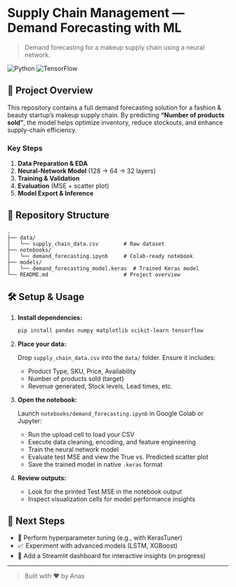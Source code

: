# Supply Chain Management — Demand Forecasting with ML

> Demand forecasting for a makeup supply chain using a neural network.

![Python](https://img.shields.io/badge/Python-3.8%2B-blue) ![TensorFlow](https://img.shields.io/badge/TensorFlow-2.x-orange)

## 🚀 Project Overview

This repository contains a full demand forecasting solution for a fashion & beauty startup’s makeup supply chain. By predicting **“Number of products sold”**, the model helps optimize inventory, reduce stockouts, and enhance supply-chain efficiency.

### Key Steps

1. **Data Preparation & EDA**
2. **Neural-Network Model** (128 → 64 → 32 layers)
3. **Training & Validation**
4. **Evaluation** (MSE + scatter plot)
5. **Model Export & Inference**

## 📁 Repository Structure

```
.
├── data/
│   └── supply_chain_data.csv        # Raw dataset
├── notebooks/
│   └── demand_forecasting.ipynb     # Colab-ready notebook
├── models/
│   └── demand_forecasting_model.keras  # Trained Keras model
└── README.md                        # Project overview
```

## 🛠️ Setup & Usage

1. **Install dependencies:**

   ```bash
   pip install pandas numpy matplotlib scikit-learn tensorflow
   ```

2. **Place your data:**

   Drop `supply_chain_data.csv` into the `data/` folder. Ensure it includes:

   * Product Type, SKU, Price, Availability
   * Number of products sold (target)
   * Revenue generated, Stock levels, Lead times, etc.

3. **Open the notebook:**

   Launch `notebooks/demand_forecasting.ipynb` in Google Colab or Jupyter:

   * Run the upload cell to load your CSV
   * Execute data cleaning, encoding, and feature engineering
   * Train the neural network model
   * Evaluate test MSE and view the True vs. Predicted scatter plot
   * Save the trained model in native `.keras` format

4. **Review outputs:**

   * Look for the printed Test MSE in the notebook output
   * Inspect visualization cells for model performance insights

## 🔄 Next Steps

* 🔧 Perform hyperparameter tuning (e.g., with KerasTuner)
* 📈 Experiment with advanced models (LSTM, XGBoost)
* 🚀 Add a Streamlit dashboard for interactive insights (in progress)

---

> Built with ❤️ by Anas

